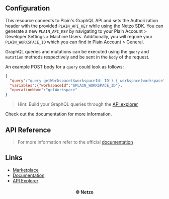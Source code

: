 ## Configuration

This resource connects to Plain's GraphQL API and sets the Authorization header with the provided `PLAIN_API_KEY` while using the Netzo SDK.
You can generate a new `PLAIN_API_KEY` by navigating to your Plain Account > Developer Settings > Machine Users. Additionally, you will require your `PLAIN_WORKSPACE_ID` which you can find in Plain Account > General.

GraphQL queries and mutations can be executed using the `query` and `mutation` methods respectively and be sent in the `body` of the request.

An example POST body for a `query` could look as follows:

```json
{
  "query":"query getWorkspace($workspaceId: ID!) { workspace(workspaceId: $workspaceId) { id name publicName } }",
  "variables":{"workspaceId":"$PLAIN_WORKSPACE_ID"},
  "operationName":"getWorkspace"
}
```

> Hint: Build your GraphQL queries through the
> [API explorer](#Links)

Check out the documentation for more information.

## API Reference

> For more information refer to the official [documentation](#links)

## Links

- [Marketplace](https://app.netzo.io/resources/resource-http-plain)
- [Documentation](https://docs.plain.com/)
- [API Explorer](https://app.plain.com/developer/api-explorer/)

<div align="center">
  <h4>© Netzo</h4>
</div>
